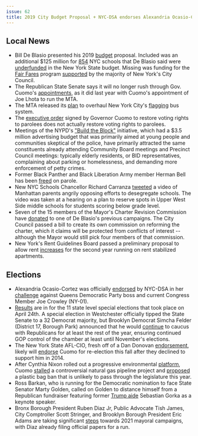 ```yaml
---
issue: 62
title: 2019 City Budget Proposal + NYC-DSA endorses Alexandria Ocasio-Cortez
---
```


## Local News
-   Bill De Blasio presented his 2019 [budget](http://www.gothamgazette.com/city/7641-de-blasio-presents-89-billion-executive-budget-plan?mc_cid=b8b97e1817&mc_eid=1a9d72cbc4) proposal. Included was an additional $125 million for [854](https://www.chalkbeat.org/posts/ny/2018/04/25/these-854-schools-stand-to-benefit-from-new-york-citys-125m-funding-boost/) NYC schools that De Blasio said were [underfunded](https://nypost.com/2018/04/25/de-blasio-announces-125m-in-school-funding-slams-cuomo/?mc_cid=2e5124485d&mc_eid=1a9d72cbc4) in the New York State budget. Missing was funding for the [Fair Fares](https://www.amny.com/transit/fair-fares-nyc-budget-1.18274685) program [supported](https://ny.curbed.com/2018/4/11/17221256/mta-fair-fares-city-council-response-mayor-de-blasio) by the majority of New York's City Council.
-   The Republican State Senate says it will no longer rush through Gov. Cuomo's [appointments](http://www.nydailynews.com/news/politics/state-republicans-warn-cuomo-nominee-appointments-article-1.3949383), as it did last year with Cuomo's appointment of Joe Lhota to run the MTA.
-   The MTA released its [plan](http://www.mta.info/press-release/nyc-transit/mta-nyc-transit-unveils-comprehensive-plan-reimagine-bus-system-deliver?mc_cid=52a8dda33c&mc_eid=1a9d72cbc4) to overhaul New York City's [flagging](https://citylimits.org/2018/04/23/new-mta-plan-proposes-top-to-bottom-transformation-of-citys-sluggish-bus-system/) bus system.
-   The [executive order](https://injusticetoday.com/did-gov-cuomo-grant-new-york-parolees-the-right-to-vote-not-exactly-ed17ef0be52e) signed by Governor Cuomo to restore voting rights to parolees does not actually restore voting rights to parolees.
-   Meetings of the NYPD's ["Build the Block"](https://citylimits.org/2018/04/24/nypds-neighborhood-policing-meetings-arent-reaching-intended-audience/) initiative, which had a $3.5 million advertising budget that was primarily aimed at young people and communities skeptical of the police, have primarily attracted the same constituents already attending Community Board meetings and Precinct Council meetings: typically elderly residents, or BID representatives, complaining about parking or homelessness, and demanding more enforcement of petty crimes.
-   Former Black Panther and Black Liberation Army member Herman Bell has been [freed](https://freehermanbell.org/) on parole.
-   New NYC Schools Chancellor Richard Carranza [tweeted](https://www.chalkbeat.org/posts/ny/2018/04/27/chancellor-richard-carranza-stands-by-his-tweet-of-viral-video-in-upper-west-side-integration-fight/) a video of Manhattan parents angrily opposing efforts to desegregate schools. The video was taken at a hearing on a plan to reserve spots in Upper West Side middle schools for students scoring below grade level.
-   Seven of the 15 members of the Mayor's Charter Revision Commission have [donated](http://www.gothamgazette.com/city/7639-de-blasio-downplays-placing-donors-on-charter-revision-commission) to one of De Blasio's previous campaigns. The City Council passed a bill to create its own commission on reforming the charter, which it claims will be protected from conflicts of interest -- although the Mayor would still pick four members of that commission.
-   New York's Rent Guidelines Board passed a preliminary proposal to allow rent [increases](http://bedfordandbowery.com/2018/04/new-yorkers-demanding-a-rent-freeze-told-to-take-a-hike-board-votes-for-increases/) for the second year running on rent stabilized apartments.

## Elections
-   Alexandria Ocasio-Cortez was officially [endorsed](https://twitter.com/nycDSA/status/988485485252235264) by NYC-DSA in her [challenge](https://www.salon.com/2018/04/22/alexandria-ocasio-cortez-wants-to-be-a-progressive-alternative-for-new-york-democrats/) against Queens Democratic Party boss and current Congress Member Joe Crowley (NY-01).
-   [Results](http://www.gothamgazette.com/state/7634-special-election-results-for-11-state-legislative-seats) are in for the 11 state level special elections that took place on April 24th. A special election in Westchester officially tipped the State Senate to a 32 Democrat majority, but Brooklyn Democrat Simcha Felder (District 17, Borough Park) announced that he would [continue](http://www.nydailynews.com/new-york/brooklyn-pol-simcha-felder-decides-stay-republicans-article-1.3951902) to caucus with Republicans for at least the rest of the year, ensuring continued GOP control of the chamber at least until November's elections.
-   The New York State AFL-CIO, fresh off of a Dan Donovan [endorsement](http://www.silive.com/news/2018/04/new_york_afl-cio_endorses_rep.html), likely will [endorse](https://www.politico.com/states/new-york/albany/story/2018/04/23/after-snub-in-14-afl-cio-keen-on-cuomo-this-year-376108) Cuomo for re-election this fall after they declined to support him in 2014.
-   After Cynthia Nixon rolled out a progressive environmental [platform](http://www.nystateofpolitics.com/2018/04/nixon-unveils-environmental-platform/), Cuomo [stalled](https://twitter.com/ZackFinkNews/status/987404793172897792) a controversial natural gas pipeline project and [proposed](http://nymag.com/daily/intelligencer/2018/04/cuomo-abruptly-proposes-plastic-bag-ban.html) a plastic bag ban that is unlikely to pass through the legislature this year.
-   Ross Barkan, who is running for the Democratic nomination to face State Senator Marty Golden, called on Golden to distance himself from a Republican fundraiser featuring former [Trump aide](https://www.kingscountypolitics.com/gop-fundraiser-with-gorka-has-barkan-crying-foul/) Sebastian Gorka as a keynote speaker.
-   Bronx Borough President Ruben Diaz Jr, Public Advocate Tish James, City Comptroller Scott Stringer, and Brooklyn Borough President Eric Adams are taking significant [steps](https://www.nytimes.com/2018/04/24/nyregion/nyc-2021-mayor-election-candidates.html) towards 2021 mayoral campaigns, with Diaz already filing official papers for a run.
